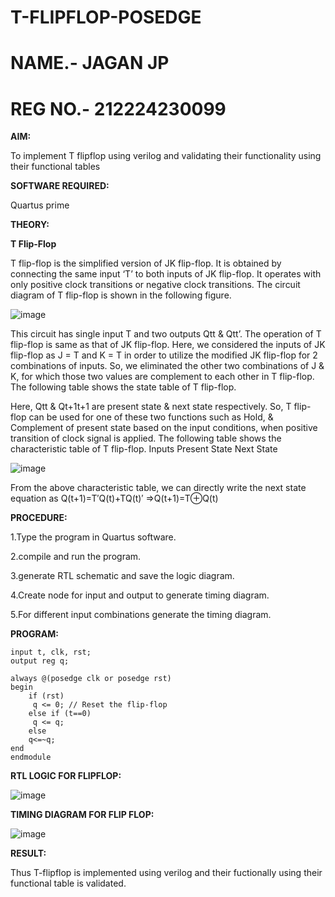 # T-FLIPFLOP-POSEDGE
# NAME.- JAGAN JP
# REG NO.- 212224230099
**AIM:**

To implement  T flipflop using verilog and validating their functionality using their functional tables

**SOFTWARE REQUIRED:**

Quartus prime

**THEORY:**

**T Flip-Flop**

T flip-flop is the simplified version of JK flip-flop. It is obtained by connecting the same input ‘T’ to both inputs of JK flip-flop. It operates with only positive clock transitions or negative clock transitions. The circuit diagram of T flip-flop is shown in the following figure.

![image](https://github.com/naavaneetha/T-FLIPFLOP-POSEDGE/assets/154305477/458a68fe-2d08-4a9d-ac4f-7ae0480ce0bd)

 
This circuit has single input T and two outputs Qtt & Qtt’. The operation of T flip-flop is same as that of JK flip-flop. Here, we considered the inputs of JK flip-flop as J = T and K = T in order to utilize the modified JK flip-flop for 2 combinations of inputs. So, we eliminated the other two combinations of J & K, for which those two values are complement to each other in T flip-flop. The following table shows the state table of T flip-flop.

Here, Qtt & Qt+1t+1 are present state & next state respectively. So, T flip-flop can be used for one of these two functions such as Hold, & Complement of present state based on the input conditions, when positive transition of clock signal is applied. The following table shows the characteristic table of T flip-flop. Inputs Present State Next State

![image](https://github.com/naavaneetha/T-FLIPFLOP-POSEDGE/assets/154305477/cdd7fb32-539f-4b66-bb8d-f305a153c886)

 
From the above characteristic table, we can directly write the next state equation as Q(t+1)=T′Q(t)+TQ(t)′ ⇒Q(t+1)=T⊕Q(t)

**PROCEDURE:**


1.Type the program in Quartus software.

2.compile and run the program.

3.generate RTL schematic and save the logic diagram.

4.Create node for input and output to generate timing diagram.

5.For different input combinations generate the timing diagram.


**PROGRAM:**

    input t, clk, rst;
    output reg q;

    always @(posedge clk or posedge rst) 
    begin
        if (rst)
         q <= 0; // Reset the flip-flop
        else if (t==0)
         q <= q; 
        else
        q<=~q;
    end
    endmodule



**RTL LOGIC FOR FLIPFLOP:**

![image](https://github.com/user-attachments/assets/a5a44048-6f71-4dd8-8588-5c053a0209c9)


**TIMING DIAGRAM FOR FLIP FLOP:**

![image](https://github.com/user-attachments/assets/3c9c6e26-49f3-497d-bf5a-2db72ff830e3)


**RESULT:**

Thus T-flipflop is implemented using verilog and their fuctionally using their functional table is validated.
